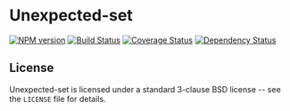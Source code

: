 Unexpected-set
==============

[![NPM version](https://badge.fury.io/js/unexpected-set.svg)](http://badge.fury.io/js/unexpected-set)
[![Build Status](https://travis-ci.org/unexpectedjs/unexpected-set.svg?branch=master)](https://travis-ci.org/unexpectedjs/unexpected-set)
[![Coverage Status](https://coveralls.io/repos/unexpectedjs/unexpected-set/badge.svg)](https://coveralls.io/r/unexpectedjs/unexpected-set)
[![Dependency Status](https://david-dm.org/unexpectedjs/unexpected-set.svg)](https://david-dm.org/unexpectedjs/unexpected-express)

License
-------

Unexpected-set is licensed under a standard 3-clause BSD license
-- see the `LICENSE` file for details.
